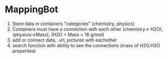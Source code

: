 # MappingBot
1. Store data in containers "categories" (chemistry, physics)
2. Containers must have a connection with each other (chemistry-> H2O), (physicis->Mass), (H2O + Mass = 18 g/mol)
3. add or connect data, .url, pictures with eachother
4. search function with ability to see the connections (mass of H2O,H2O properties)
